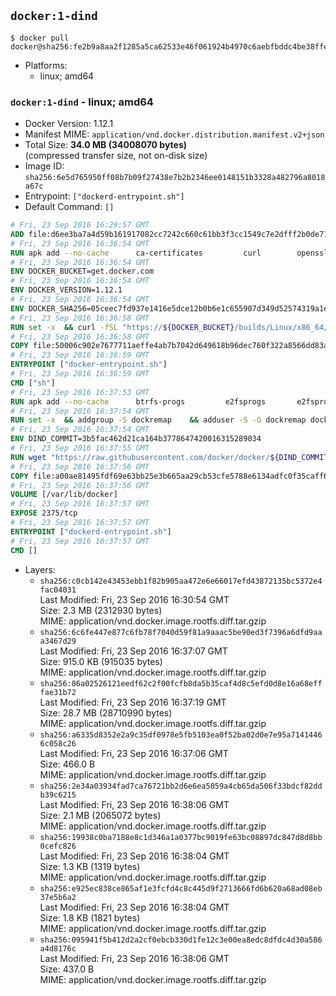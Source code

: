 ## `docker:1-dind`

```console
$ docker pull docker@sha256:fe2b9a8aa2f1285a5ca62533e46f061924b4970c6aebfbddc4be38ffe928e9a7
```

-	Platforms:
	-	linux; amd64

### `docker:1-dind` - linux; amd64

-	Docker Version: 1.12.1
-	Manifest MIME: `application/vnd.docker.distribution.manifest.v2+json`
-	Total Size: **34.0 MB (34008070 bytes)**  
	(compressed transfer size, not on-disk size)
-	Image ID: `sha256:6e5d765950ff08b7b09f27438e7b2b2346ee0148151b3328a482796a8018a67c`
-	Entrypoint: `["dockerd-entrypoint.sh"]`
-	Default Command: `[]`

```dockerfile
# Fri, 23 Sep 2016 16:29:57 GMT
ADD file:d6ee3ba7a4d59b161917082cc7242c660c61bb3f3cc1549c7e2dfff2b0de7104 in / 
# Fri, 23 Sep 2016 16:36:54 GMT
RUN apk add --no-cache 		ca-certificates 		curl 		openssl
# Fri, 23 Sep 2016 16:36:54 GMT
ENV DOCKER_BUCKET=get.docker.com
# Fri, 23 Sep 2016 16:36:54 GMT
ENV DOCKER_VERSION=1.12.1
# Fri, 23 Sep 2016 16:36:54 GMT
ENV DOCKER_SHA256=05ceec7fd937e1416e5dce12b0b6e1c655907d349d52574319a1e875077ccb79
# Fri, 23 Sep 2016 16:36:58 GMT
RUN set -x 	&& curl -fSL "https://${DOCKER_BUCKET}/builds/Linux/x86_64/docker-${DOCKER_VERSION}.tgz" -o docker.tgz 	&& echo "${DOCKER_SHA256} *docker.tgz" | sha256sum -c - 	&& tar -xzvf docker.tgz 	&& mv docker/* /usr/local/bin/ 	&& rmdir docker 	&& rm docker.tgz 	&& docker -v
# Fri, 23 Sep 2016 16:36:58 GMT
COPY file:50006c902e7677711aeffe4ab7b7042d649618b96dec760f322a8566dd83ab25 in /usr/local/bin/ 
# Fri, 23 Sep 2016 16:36:59 GMT
ENTRYPOINT ["docker-entrypoint.sh"]
# Fri, 23 Sep 2016 16:36:59 GMT
CMD ["sh"]
# Fri, 23 Sep 2016 16:37:53 GMT
RUN apk add --no-cache 		btrfs-progs 		e2fsprogs 		e2fsprogs-extra 		iptables 		xfsprogs 		xz
# Fri, 23 Sep 2016 16:37:54 GMT
RUN set -x 	&& addgroup -S dockremap 	&& adduser -S -G dockremap dockremap 	&& echo 'dockremap:165536:65536' >> /etc/subuid 	&& echo 'dockremap:165536:65536' >> /etc/subgid
# Fri, 23 Sep 2016 16:37:54 GMT
ENV DIND_COMMIT=3b5fac462d21ca164b3778647420016315289034
# Fri, 23 Sep 2016 16:37:55 GMT
RUN wget "https://raw.githubusercontent.com/docker/docker/${DIND_COMMIT}/hack/dind" -O /usr/local/bin/dind 	&& chmod +x /usr/local/bin/dind
# Fri, 23 Sep 2016 16:37:56 GMT
COPY file:a00ae81495fdf69e63bb25e3b665aa29cb53cfe5788e6134adfc0f35caff6295 in /usr/local/bin/ 
# Fri, 23 Sep 2016 16:37:56 GMT
VOLUME [/var/lib/docker]
# Fri, 23 Sep 2016 16:37:57 GMT
EXPOSE 2375/tcp
# Fri, 23 Sep 2016 16:37:57 GMT
ENTRYPOINT ["dockerd-entrypoint.sh"]
# Fri, 23 Sep 2016 16:37:57 GMT
CMD []
```

-	Layers:
	-	`sha256:c0cb142e43453ebb1f82b905aa472e6e66017efd43872135bc5372e4fac04031`  
		Last Modified: Fri, 23 Sep 2016 16:30:54 GMT  
		Size: 2.3 MB (2312930 bytes)  
		MIME: application/vnd.docker.image.rootfs.diff.tar.gzip
	-	`sha256:6c6fe447e877c6fb78f7040d59f81a9aaac5be90ed3f7396a6dfd9aaa3467d29`  
		Last Modified: Fri, 23 Sep 2016 16:37:07 GMT  
		Size: 915.0 KB (915035 bytes)  
		MIME: application/vnd.docker.image.rootfs.diff.tar.gzip
	-	`sha256:86a02526121eedf62c2f00fcfb8da5b35caf4d8c5efd0d8e16a68efffae31b72`  
		Last Modified: Fri, 23 Sep 2016 16:37:19 GMT  
		Size: 28.7 MB (28710990 bytes)  
		MIME: application/vnd.docker.image.rootfs.diff.tar.gzip
	-	`sha256:a6335d8352e2a9c35df0978e5fb5103ea0f52ba02d0e7e95a71414466c058c26`  
		Last Modified: Fri, 23 Sep 2016 16:37:06 GMT  
		Size: 466.0 B  
		MIME: application/vnd.docker.image.rootfs.diff.tar.gzip
	-	`sha256:2e34a03934fad7ca76721bb2d6e6ea5059a4cb65da506f33bdcf82ddb39c6215`  
		Last Modified: Fri, 23 Sep 2016 16:38:06 GMT  
		Size: 2.1 MB (2065072 bytes)  
		MIME: application/vnd.docker.image.rootfs.diff.tar.gzip
	-	`sha256:19938c0ba7188e8c1d346a1a0377bc9019fe63bc08897dc847d8d8bb0cefc826`  
		Last Modified: Fri, 23 Sep 2016 16:38:04 GMT  
		Size: 1.3 KB (1319 bytes)  
		MIME: application/vnd.docker.image.rootfs.diff.tar.gzip
	-	`sha256:e925ec838ce865af1e3fcfd4c8c445d9f2713666fd6b620a68ad08eb37e5b6a2`  
		Last Modified: Fri, 23 Sep 2016 16:38:04 GMT  
		Size: 1.8 KB (1821 bytes)  
		MIME: application/vnd.docker.image.rootfs.diff.tar.gzip
	-	`sha256:095941f5b412d2a2cf0ebcb330d1fe12c3e00ea8edc8dfdc4d30a586a4d8176c`  
		Last Modified: Fri, 23 Sep 2016 16:38:06 GMT  
		Size: 437.0 B  
		MIME: application/vnd.docker.image.rootfs.diff.tar.gzip
